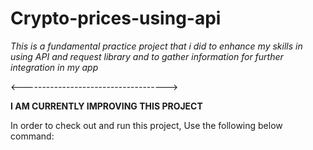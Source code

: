 # Crypto-prices-using-api

_This is a fundamental practice project that i did to enhance my skills in using API and request library and to gather information for further integration in my app_

<------------------------------------>

**I AM CURRENTLY IMPROVING THIS PROJECT**

In order to check out and run this project, Use the following below command:
